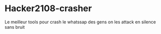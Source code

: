 # Hacker2108-crasher
Le meilleur tools pour crash le whatssap des gens on les attack en silence sans bruit 
